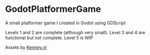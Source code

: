 # GodotPlatformerGame
A small platformer game I created in Godot using GDScript

Levels 1 and 2 are complete (although very small). Level 3 and 4 are functional but not complete. Level 5 is WIP

Assets by [Kenney.nl](https://opengameart.org/content/platformer-art-complete-pack-often-updated)
